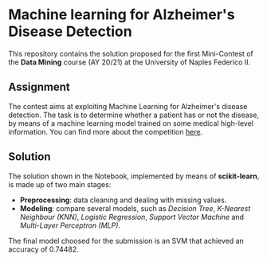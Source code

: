 # Machine learning for Alzheimer's Disease Detection
This repository contains the solution proposed for the first Mini-Contest of the **Data Mining** course (AY 20/21) at the University of Naples Federico II.

## Assignment
The contest aims at exploiting Machine Learning for Alzheimer's disease detection. The task is to determine whether a patient has or not the disease, by means of a machine learning model trained on some medical high-level information. You can find more about the competition [here](https://www.kaggle.com/c/unina-data-mining-2021-minicontest-n1/overview).

## Solution
The solution shown in the Notebook, implemented by means of **scikit-learn**, is made up of two main stages:
- **Preprocessing**: data cleaning and dealing with missing values.
- **Modeling**: compare several models, such as *Decision Tree*, *K-Nearest Neighbour (KNN)*, *Logistic Regression*, *Support Vector Machine* and *Multi-Layer Perceptron (MLP)*.

The final model choosed for the submission is an SVM that achieved an accuracy of 0.74482.
